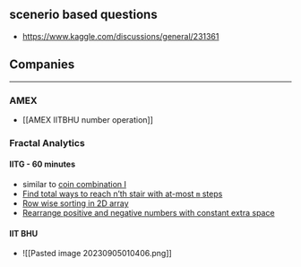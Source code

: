 
## scenerio based questions
- https://www.kaggle.com/discussions/general/231361
## Companies
---
### AMEX
- [[AMEX IITBHU number operation]]

### Fractal Analytics
#### IITG - 60 minutes
- similar to [coin combination I](https://cses.fi/problemset/task/1635/)
- [Find total ways to reach n’th stair with at-most `m` steps](https://www.techiedelight.com/find-total-ways-reach-nth-stair-with-atmost-m-steps/)
- [Row wise sorting in 2D array](https://www.geeksforgeeks.org/row-wise-sorting-2d-array/)
- [Rearrange positive and negative numbers with constant extra space](https://www.geeksforgeeks.org/rearrange-positive-and-negative-numbers/)

#### IIT BHU
- ![[Pasted image 20230905010406.png]]